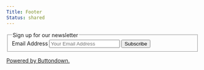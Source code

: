 ```yaml
---
Title: Footer
Status: shared
---
```

<div class="pa4-l">
  <form action="https://buttondown.email/api/emails/embed-subscribe/pabstech"
  method="post"
  target="popupwindow"
  onsubmit="window.open('https://buttondown.email/pabstech', 'popupwindow')"
  class="embeddable-buttondown-form bg-light-red mw7 center pa4 br2-ns ba b--black-10">
    <fieldset class="cf bn ma0 pa0">
      <legend class="pa0 f5 f4-ns mb3 black-80">Sign up for our newsletter</legend>
      <div class="cf">
        <label class="clip" for="email-address">Email Address</label>
        <input class="f6 f5-l input-reset bn fl black-80 bg-white pa3 lh-solid w-100 w-75-m w-80-l br2-ns br--left-ns" placeholder="Your Email Address" type="email" name="email" value="" id="bd-email">
        <input class="f6 f5-l button-reset fl pv3 tc bn bg-animate bg-black-70 hover-bg-black white pointer w-100 w-25-m w-20-l br2-ns br--right-ns" type="submit" value="Subscribe" />
      </div>
    </fieldset>
 <p>
    <a href="https://buttondown.email/refer/pabstech" target="_blank">Powered by Buttondown.</a>
  </p>
  </form>
</div>
